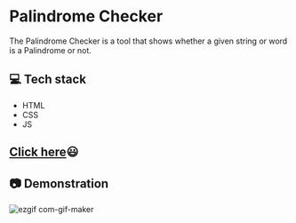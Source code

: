 # Palindrome Checker

The Palindrome Checker is a tool that shows whether a given string or word is a Palindrome or not.

##  💻 Tech stack
- HTML
- CSS
- JS

## [Click here](https://raw.githack.com/muskan467/Front-End-Projects/palindrome/Projects/palindrome/palindrome.html)😃

## 📷 Demonstration

![ezgif com-gif-maker](https://user-images.githubusercontent.com/65494453/214129868-a3159ef8-8cae-40f6-8bbd-54ec7c75346a.gif)
